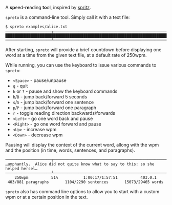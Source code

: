 A **sp**eed-**re**ading **to**ol, inspired by [spritz](http://spritzinc.com/).

`spreto` is a command-line tool. Simply call it with a text file:

    $ spreto examples/alice.txt
    ────────────────────┬───────────────────────────────────────────────────────────
    ████████████████████████████████████████████████████████████████████████████████
    ────────────────────┴───────────────────────────────────────────────────────────

After starting, `spreto` will provide a brief countdown before displaying one
word at a time from the given text file, at a default rate of 250wpm.

While running, you can use the keyboard to issue various commands to `spreto`:

- `<Space>` - pause/unpause
- `q` - quit
- `h` or `?` - pause and show the keyboard commands
- `b`/`B` - jump back/forward 5 seconds
- `s`/`S` - jump back/forward one sentence
- `p`/`P` - jump back/forward one paragraph
- `r` - toggle reading direction backwards/forwards
- `<Left>` - go one word back and pause
- `<Right>` - go one word forward and pause
- `<Up>` - increase wpm
- `<Down>` - decrease wpm

Pausing will display the context of the current word, allong with the wpm and
the position (in time, words, sentences, and paragraphs).

    ────────────────────┬───────────────────────────────────────────────────────────
    …umphantly.  Alice did not quite know what to say to this: so she helped hersel…
    ────────────────────┴───────────────────────────────────────────────────────────
        250wpm          51%           1:00:17/1:57:51          403.0.1
     403/881 paragraphs       1104/2290 sentences       15073/29465 words

`spreto` also has command line options to allow you to start with a custom
wpm or at a certain position in the text.
